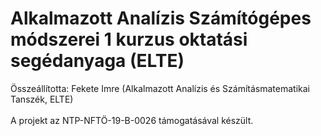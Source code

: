 # Alkalmazott Analízis Számítógépes módszerei 1 kurzus oktatási segédanyaga (ELTE)

Összeállította: Fekete Imre (Alkalmazott Analízis és Számításmatematikai Tanszék, ELTE)
<br>
<br>
A projekt az NTP-NFTÖ-19-B-0026 támogatásával készült.

